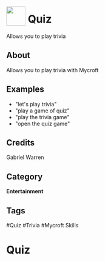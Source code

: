 # <img src="https://raw.githack.com/FortAwesome/Font-Awesome/master/svgs/solid/robot.svg" card_color="#22A7F0" width="50" height="50" style="vertical-align:bottom"/> Quiz
Allows you to play trivia

## About
Allows you to play trivia with Mycroft

## Examples
* "let's play trivia"
* "play a game of quiz"
* "play the trivia game"
* "open the quiz game"

## Credits
Gabriel Warren

## Category
**Entertainment**

## Tags
#Quiz
#Trivia
#Mycroft Skills

# Quiz
